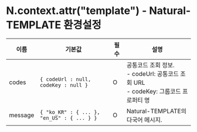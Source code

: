 # N.context.attr("template") - Natural-TEMPLATE 환경설정

| 이름 | 기본값 | 필수 | 설명 |
|------|---------|----------|-------------|
| codes | `{ codeUrl : null, codeKey : null }` | O | 공통코드 조회 정보. <br>- codeUrl: 공통코드 조회 URL<br>- codeKey: 그룹코드 프로퍼티 명 |
| message | `{ "ko_KR" : { ... }, "en_US" : { ... } }` | O | Natural-TEMPLATE의 다국어 메시지. |
